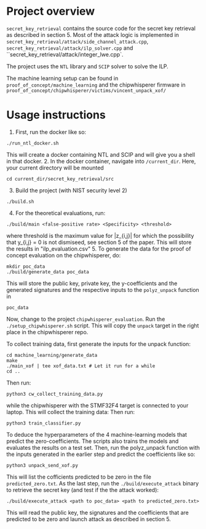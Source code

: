 # Project overview
`secret_key_retrieval` contains the source code for the secret key retrieval as described in section 5.
Most of the attack logic is implemented in `secret_key_retrieval/attack/side_channel_attack.cpp`, 
`secret_key_retrieval/attack/ilp_solver.cpp` and ``secret_key_retrieval/attack/integer_lwe.cpp`.

The project uses the `NTL` library and `SCIP` solver to solve the ILP.

The machine learning setup can be found in `proof_of_concept/machine_learning` and 
the chipwhisperer firmware in `proof_of_concept/chipwhisperer/victims/vincent_unpack_xof/`

# Usage instructions
1. First, run the docker like so:
```
./run_ntl_docker.sh
```
This will create a docker containing NTL and SCIP and will give you a shell in that docker.
2. In the docker container, navigate into `/current_dir`. Here, your current directory will be mounted
```
cd current_dir/secret_key_retrieval/src
```
3. Build the project (with NIST security level 2)
```
./build.sh
```
4. For the theoretical evaluations, run:
```
./build/main <false-positive rate> <Specificity> <threshold>
```
where threshold is the maximum value for |z_{i,j}| for which the possibility that y_{i,j} = 0 is not dismiseed, see section 5 of the paper. This will store the results in "ilp_evaluation.csv"
5. To generate the data for the proof of concept evaluation on the chipwhisperer, do:
```
mkdir poc_data
./build/generate_data poc_data
```

This will store the public key, private key, the y-coefficients and the generated signatures and the respective inputs to the `polyz_unpack` function in 
```
poc_data
```
Now, change to the project `chipwhisperer_evaluation`. 
Run the `./setup_chipwhisperer.sh` script. This will copy the `unpack`
target in the right place in the chipwhisperer repo.

To collect training data, first generate the inputs for the unpack function:
```
cd machine_learning/generate_data
make
./main_xof | tee xof_data.txt # Let it run for a while
cd ..
```
Then run:
```
python3 cw_collect_training_data.py
```
while the chipwhisperer with the STMF32F4 target is connected to your laptop. This will collect the training data:
Then run:
```
python3 train_classifier.py
```
To deduce the hyperparameters of the 4 machine-learning models that predict the zero-coefficients. The scripts also trains the models and evaluates the results on a test set.
Then, run the polyz_unpack function with the inputs generated in the earlier step and predict the coefficients like so:
```
python3 unpack_send_xof.py
```
This will list the cofficients predicted to be zero in the file `predicted_zero.txt`.
As the last step, run the `./build/execute_attack` binary to retrieve the secret key (and test if the the attack worked):
```
./build/execute_attack <path to poc_data> <path to predicted_zero.txt>
```
This will read the public key, the signatures and the coefficients that are predicted to be zero
and launch attack as described in section 5. 
